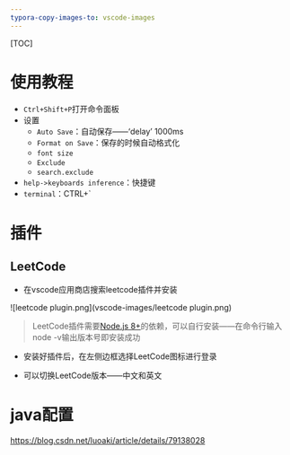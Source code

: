 ```yaml
---
typora-copy-images-to: vscode-images
---
```

[TOC]

# 使用教程

* `Ctrl+Shift+P`打开命令面板
* 设置
  * `Auto Save`：自动保存——‘delay’   1000ms
  * `Format on Save`：保存的时候自动格式化
  * `font size`
  * `Exclude`
  * `search.exclude`
* `help->keyboards inference`：快捷键
* `terminal`：CTRL+\`



# 插件

## LeetCode

* 在vscode应用商店搜索leetcode插件并安装

![leetcode plugin.png](vscode-images/leetcode plugin.png)

> LeetCode插件需要[Node.js 8+](https://nodejs.org/)的依赖，可以自行安装——在命令行输入node -v输出版本号即安装成功

* 安装好插件后，在左侧边框选择LeetCode图标进行登录

* 可以切换LeetCode版本——中文和英文

   

# java配置

https://blog.csdn.net/luoaki/article/details/79138028